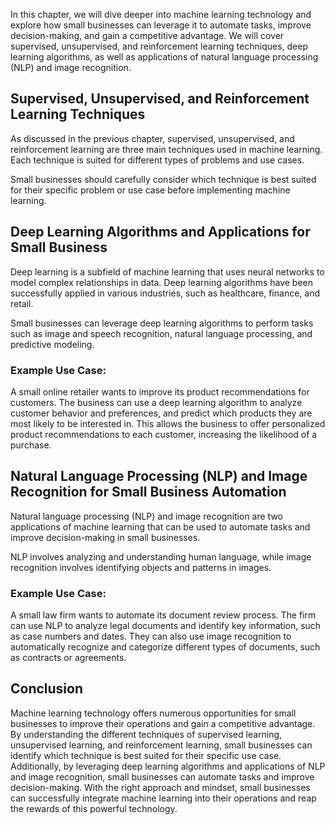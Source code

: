 
In this chapter, we will dive deeper into machine learning technology and explore how small businesses can leverage it to automate tasks, improve decision-making, and gain a competitive advantage. We will cover supervised, unsupervised, and reinforcement learning techniques, deep learning algorithms, as well as applications of natural language processing (NLP) and image recognition.

Supervised, Unsupervised, and Reinforcement Learning Techniques
---------------------------------------------------------------

As discussed in the previous chapter, supervised, unsupervised, and reinforcement learning are three main techniques used in machine learning. Each technique is suited for different types of problems and use cases.

Small businesses should carefully consider which technique is best suited for their specific problem or use case before implementing machine learning.

Deep Learning Algorithms and Applications for Small Business
------------------------------------------------------------

Deep learning is a subfield of machine learning that uses neural networks to model complex relationships in data. Deep learning algorithms have been successfully applied in various industries, such as healthcare, finance, and retail.

Small businesses can leverage deep learning algorithms to perform tasks such as image and speech recognition, natural language processing, and predictive modeling.

### Example Use Case:

A small online retailer wants to improve its product recommendations for customers. The business can use a deep learning algorithm to analyze customer behavior and preferences, and predict which products they are most likely to be interested in. This allows the business to offer personalized product recommendations to each customer, increasing the likelihood of a purchase.

Natural Language Processing (NLP) and Image Recognition for Small Business Automation
-------------------------------------------------------------------------------------

Natural language processing (NLP) and image recognition are two applications of machine learning that can be used to automate tasks and improve decision-making in small businesses.

NLP involves analyzing and understanding human language, while image recognition involves identifying objects and patterns in images.

### Example Use Case:

A small law firm wants to automate its document review process. The firm can use NLP to analyze legal documents and identify key information, such as case numbers and dates. They can also use image recognition to automatically recognize and categorize different types of documents, such as contracts or agreements.

Conclusion
----------

Machine learning technology offers numerous opportunities for small businesses to improve their operations and gain a competitive advantage. By understanding the different techniques of supervised learning, unsupervised learning, and reinforcement learning, small businesses can identify which technique is best suited for their specific use case. Additionally, by leveraging deep learning algorithms and applications of NLP and image recognition, small businesses can automate tasks and improve decision-making. With the right approach and mindset, small businesses can successfully integrate machine learning into their operations and reap the rewards of this powerful technology.
